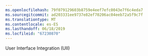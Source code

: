```yaml
---
ms.openlocfilehash: 79f079129603b8759e4eef7efc0043e7f6c4eda7
ms.sourcegitcommit: ad203331ee9737e82ef70206ac04eeb72a5f9c7f
ms.translationtype: MT
ms.contentlocale: es-ES
ms.lasthandoff: 06/18/2019
ms.locfileid: "67230870"
---
```

User Interface Integration (UII)